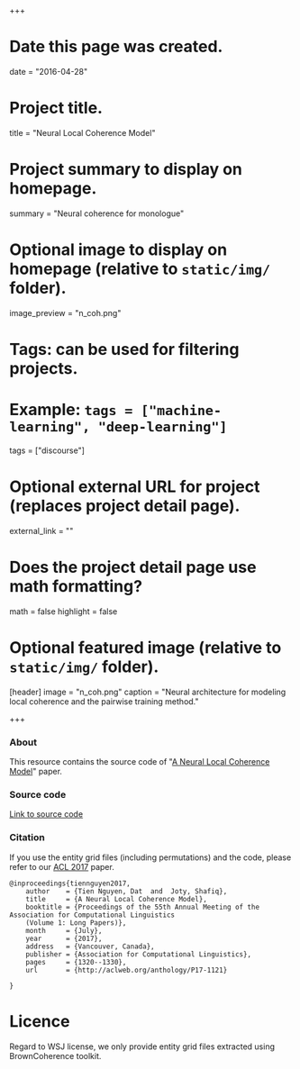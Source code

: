 +++
# Date this page was created.
date = "2016-04-28"

# Project title.
title = "Neural Local Coherence Model"

# Project summary to display on homepage.
summary = "Neural coherence for monologue"

# Optional image to display on homepage (relative to `static/img/` folder).
image_preview = "n_coh.png"

# Tags: can be used for filtering projects.
# Example: `tags = ["machine-learning", "deep-learning"]`
tags = ["discourse"]

# Optional external URL for project (replaces project detail page).
external_link = ""

# Does the project detail page use math formatting?
math = false
highlight = false
# Optional featured image (relative to `static/img/` folder).
[header]
image = "n_coh.png"
caption = "Neural architecture for modeling local coherence and the pairwise training method."

+++

### About

This resource contains the source code of "[A Neural Local Coherence Model](http://aclweb.org/anthology/P17-1121)" paper.
<br>
### Source code
[Link to source code](https://github.com/datienguyen/cnn_coherence)


### Citation
If you use the entity grid files (including permutations) and the code, please refer to our [ACL 2017](http://aclweb.org/anthology/P17-1121) paper.

	@inproceedings{tiennguyen2017,
    	author    = {Tien Nguyen, Dat  and  Joty, Shafiq},
    	title     = {A Neural Local Coherence Model},
		booktitle = {Proceedings of the 55th Annual Meeting of the Association for Computational Linguistics 
		(Volume 1: Long Papers)},
		month     = {July},
    	year      = {2017},
    	address   = {Vancouver, Canada},
    	publisher = {Association for Computational Linguistics},
    	pages     = {1320--1330},
    	url       = {http://aclweb.org/anthology/P17-1121}
	  
	}


# Licence
Regard to WSJ license, we only provide entity grid files extracted using BrownCoherence toolkit.
